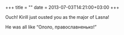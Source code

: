 +++
title = ""
date = 2013-07-03T14:21:00+03:00
+++

Ouch! Kirill just ousted you as the major of Lasna!


He was all like “Ололо, православненько!”


